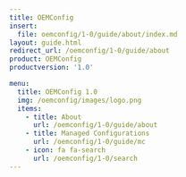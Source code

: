 ```yaml
---
title: OEMConfig
insert:
  file: oemconfig/1-0/guide/about/index.md
layout: guide.html
redirect_url: /oemconfig/1-0/guide/about
product: OEMConfig
productversion: '1.0'

menu:
  title: OEMConfig 1.0
  img: /oemconfig/images/logo.png
  items:
    - title: About
      url: /oemconfig/1-0/guide/about
    - title: Managed Configurations
      url: /oemconfig/1-0/guide/mc
    - icon: fa fa-search
      url: /oemconfig/1-0/search
---
```

